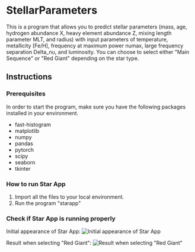 # StellarParameters
This is a program that allows you to predict stellar parameters (mass, age, hydrogen abundance X, heavy element abundance Z, mixing length parameter MLT, and radius) with input parameters of temperature, metallicity [Fe/H], frequency at maximum power numax, large frequency separation Delta_nu, and luminosity. You can choose to select either "Main Sequence" or "Red Giant" depending on the star type. 

## Instructions

### Prerequisites
In order to start the program, make sure you have the following packages installed in your environment. 
- fast-histogram
- matplotlib
- numpy
- pandas
- pytorch
- scipy
- seaborn
- tkinter

### How to run Star App
1. Import all the files to your local environment.
2. Run the program "starapp"

### Check if Star App is running properly
Initial appearance of Star App: 
![Initial appearance of Star App](https://user-images.githubusercontent.com/92571234/210068705-fae157fd-cef1-44b2-9eb3-d572ac4353a0.png)

Result when selecting "Red Giant":
![Result when selecting "Red Giant"](https://user-images.githubusercontent.com/92571234/210068879-4c3600c3-f375-4302-a8f7-981cd49f3dfb.png)
